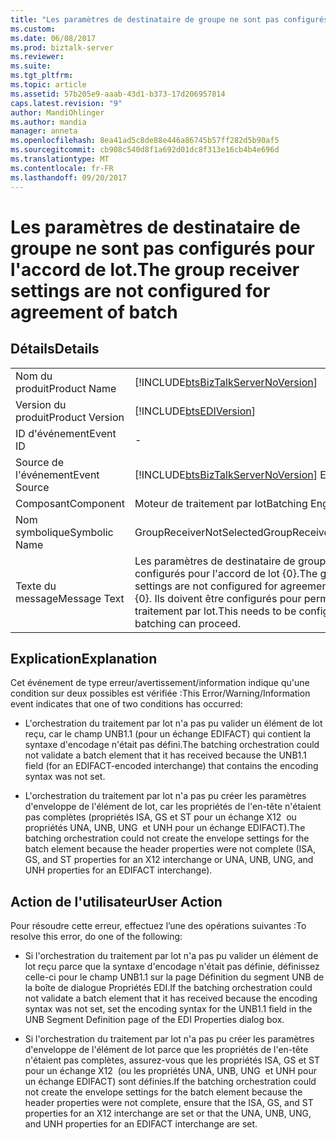 ```yaml
---
title: "Les paramètres de destinataire de groupe ne sont pas configurés pour l’accord de lot | Documents Microsoft"
ms.custom: 
ms.date: 06/08/2017
ms.prod: biztalk-server
ms.reviewer: 
ms.suite: 
ms.tgt_pltfrm: 
ms.topic: article
ms.assetid: 57b205e9-aaab-43d1-b373-17d206957814
caps.latest.revision: "9"
author: MandiOhlinger
ms.author: mandia
manager: anneta
ms.openlocfilehash: 8ea41ad5c8de88e446a86745b57ff282d5b90af5
ms.sourcegitcommit: cb908c540d8f1a692d01dc8f313e16cb4b4e696d
ms.translationtype: MT
ms.contentlocale: fr-FR
ms.lasthandoff: 09/20/2017
---
```

# <a name="the-group-receiver-settings-are-not-configured-for-agreement-of-batch"></a><span data-ttu-id="0fcf7-102">Les paramètres de destinataire de groupe ne sont pas configurés pour l'accord de lot.</span><span class="sxs-lookup"><span data-stu-id="0fcf7-102">The group receiver settings are not configured for agreement of batch</span></span>
## <a name="details"></a><span data-ttu-id="0fcf7-103">Détails</span><span class="sxs-lookup"><span data-stu-id="0fcf7-103">Details</span></span>  
  
|||  
|-|-|  
|<span data-ttu-id="0fcf7-104">Nom du produit</span><span class="sxs-lookup"><span data-stu-id="0fcf7-104">Product Name</span></span>|[!INCLUDE[btsBizTalkServerNoVersion](../includes/btsbiztalkservernoversion-md.md)]|  
|<span data-ttu-id="0fcf7-105">Version du produit</span><span class="sxs-lookup"><span data-stu-id="0fcf7-105">Product Version</span></span>|[!INCLUDE[btsEDIVersion](../includes/btsediversion-md.md)]|  
|<span data-ttu-id="0fcf7-106">ID d'événement</span><span class="sxs-lookup"><span data-stu-id="0fcf7-106">Event ID</span></span>|-|  
|<span data-ttu-id="0fcf7-107">Source de l'événement</span><span class="sxs-lookup"><span data-stu-id="0fcf7-107">Event Source</span></span>|[!INCLUDE[btsBizTalkServerNoVersion](../includes/btsbiztalkservernoversion-md.md)]<span data-ttu-id="0fcf7-108"> EDI</span><span class="sxs-lookup"><span data-stu-id="0fcf7-108"> EDI</span></span>|  
|<span data-ttu-id="0fcf7-109">Composant</span><span class="sxs-lookup"><span data-stu-id="0fcf7-109">Component</span></span>|<span data-ttu-id="0fcf7-110">Moteur de traitement par lot</span><span class="sxs-lookup"><span data-stu-id="0fcf7-110">Batching Engine</span></span>|  
|<span data-ttu-id="0fcf7-111">Nom symbolique</span><span class="sxs-lookup"><span data-stu-id="0fcf7-111">Symbolic Name</span></span>|<span data-ttu-id="0fcf7-112">GroupReceiverNotSelected</span><span class="sxs-lookup"><span data-stu-id="0fcf7-112">GroupReceiverNotSelected</span></span>|  
|<span data-ttu-id="0fcf7-113">Texte du message</span><span class="sxs-lookup"><span data-stu-id="0fcf7-113">Message Text</span></span>|<span data-ttu-id="0fcf7-114">Les paramètres de destinataire de groupe ne sont pas configurés pour l'accord de lot {0}.</span><span class="sxs-lookup"><span data-stu-id="0fcf7-114">The group receiver settings are not configured for agreement of batch {0}.</span></span> <span data-ttu-id="0fcf7-115">Ils doivent être configurés pour permettre le traitement par lot.</span><span class="sxs-lookup"><span data-stu-id="0fcf7-115">This needs to be configured before batching can proceed.</span></span>|  
  
## <a name="explanation"></a><span data-ttu-id="0fcf7-116">Explication</span><span class="sxs-lookup"><span data-stu-id="0fcf7-116">Explanation</span></span>  
 <span data-ttu-id="0fcf7-117">Cet événement de type erreur/avertissement/information indique qu'une condition sur deux possibles est vérifiée :</span><span class="sxs-lookup"><span data-stu-id="0fcf7-117">This Error/Warning/Information event indicates that one of two conditions has occurred:</span></span>  
  
-   <span data-ttu-id="0fcf7-118">L'orchestration du traitement par lot n'a pas pu valider un élément de lot reçu, car le champ UNB1.1 (pour un échange EDIFACT) qui contient la syntaxe d'encodage n'était pas défini.</span><span class="sxs-lookup"><span data-stu-id="0fcf7-118">The batching orchestration could not validate a batch element that it has received because the UNB1.1 field (for an EDIFACT-encoded interchange) that contains the encoding syntax was not set.</span></span>  
  
-   <span data-ttu-id="0fcf7-119">L'orchestration du traitement par lot n'a pas pu créer les paramètres d'enveloppe de l'élément de lot, car les propriétés de l'en-tête n'étaient pas complètes (propriétés ISA, GS et ST pour un échange X12  ou propriétés UNA, UNB, UNG  et UNH pour un échange EDIFACT).</span><span class="sxs-lookup"><span data-stu-id="0fcf7-119">The batching orchestration could not create the envelope settings for the batch element because the header properties were not complete (ISA, GS, and ST properties for an X12 interchange or UNA, UNB, UNG, and UNH properties for an EDIFACT interchange).</span></span>  
  
## <a name="user-action"></a><span data-ttu-id="0fcf7-120">Action de l'utilisateur</span><span class="sxs-lookup"><span data-stu-id="0fcf7-120">User Action</span></span>  
 <span data-ttu-id="0fcf7-121">Pour résoudre cette erreur, effectuez l’une des opérations suivantes :</span><span class="sxs-lookup"><span data-stu-id="0fcf7-121">To resolve this error, do one of the following:</span></span>  
  
-   <span data-ttu-id="0fcf7-122">Si l'orchestration du traitement par lot n'a pas pu valider un élément de lot reçu parce que la syntaxe d'encodage n'était pas définie, définissez celle-ci pour le champ UNB1.1 sur la page Définition du segment UNB de la boîte de dialogue Propriétés EDI.</span><span class="sxs-lookup"><span data-stu-id="0fcf7-122">If the batching orchestration could not validate a batch element that it has received because the encoding syntax was not set, set the encoding syntax for the UNB1.1 field in the UNB Segment Definition page of the EDI Properties dialog box.</span></span>  
  
-   <span data-ttu-id="0fcf7-123">Si l'orchestration du traitement par lot n'a pas pu créer les paramètres d'enveloppe de l'élément de lot parce que les propriétés de l'en-tête n'étaient pas complètes, assurez-vous que les propriétés ISA, GS et ST pour un échange X12  (ou les propriétés UNA, UNB, UNG  et UNH pour un échange EDIFACT) sont définies.</span><span class="sxs-lookup"><span data-stu-id="0fcf7-123">If the batching orchestration could not create the envelope settings for the batch element because the header properties were not complete, ensure that the ISA, GS, and ST properties for an X12 interchange are set or that the UNA, UNB, UNG, and UNH properties for an EDIFACT interchange are set.</span></span>